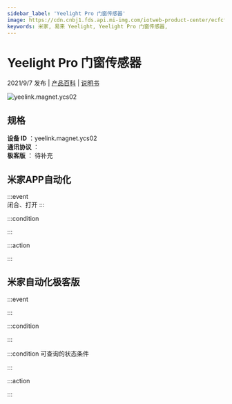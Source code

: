 ```yaml
---
sidebar_label: 'Yeelight Pro 门窗传感器'
image: https://cdn.cnbj1.fds.api.mi-img.com/iotweb-product-center/ecfcf786790668cfada0a67685ca6c2d_1625474514223.png?GalaxyAccessKeyId=AKVGLQWBOVIRQ3XLEW&Expires=9223372036854775807&Signature=4Z5FyHnInQ7rIWA38ca6hyo2Bqg=
keywords: 米家, 易来 Yeelight, Yeelight Pro 门窗传感器, 
---
```

# Yeelight Pro 门窗传感器

2021/9/7 发布 | [产品百科](https://home.mi.com/webapp/content/baike/product/index.html?model=yeelink.magnet.ycs02/) | [说明书](https://home.mi.com/views/introduction.html?model=yeelink.magnet.ycs02&region=cn)

![yeelink.magnet.ycs02](https://cdn.cnbj1.fds.api.mi-img.com/iotweb-product-center/ecfcf786790668cfada0a67685ca6c2d_1625474514223.png?GalaxyAccessKeyId=AKVGLQWBOVIRQ3XLEW&Expires=9223372036854775807&Signature=4Z5FyHnInQ7rIWA38ca6hyo2Bqg=)

## 规格  
> 
**设备 ID** ：yeelink.magnet.ycs02  
**通讯协议** ：  
**极客版**  ： 待补充 


## 米家APP自动化  

:::event  
闭合、打开
:::

:::condition  

:::

:::action   

:::

## 米家自动化极客版  

:::event  

:::

:::condition  

:::

:::condition 可查询的状态条件  

:::

:::action  

:::

        

